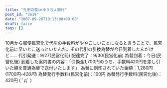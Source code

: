 ```yaml
---
title: "孔明の罠inゆうちょ銀行"
post_id: "3619"
date: "2007-09-26T19:13:00+09:00"
draft: false
tags: []
---
```



10月から郵便民営化で代引の手数料がややこしいことになると言うことで、民営化前に早いとこ送っといたんだ。その代引の引換為替が今日到着したんだけど…… 代引発送：9/27(民営化前) 配達完了：9/30(民営化前) 為替到着：今日(民営化後) 到着した案内書の内容：「引換金1,700円のうち、手数料420円を差し引いた額を普通為替で送付いたします」 為替に刻印されていた金額：1,280円(1700円-_420円_) 為替発行手数料(民営化前)：100円 為替発行手数料(民営化後)：420円 ( ﾟдﾟ )
